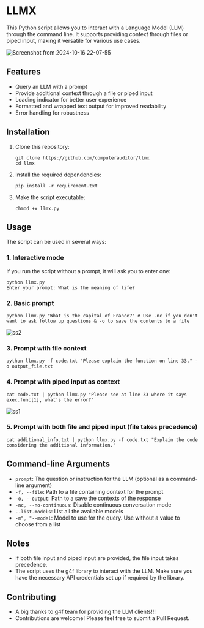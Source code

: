 # LLMX

This Python script allows you to interact with a Language Model (LLM) through the command line. It supports providing context through files or piped input, making it versatile for various use cases.

![Screenshot from 2024-10-16 22-07-55](https://github.com/user-attachments/assets/6316a54a-eeb6-4a11-a228-4c1b773ff972)

## Features

- Query an LLM with a prompt
- Provide additional context through a file or piped input
- Loading indicator for better user experience
- Formatted and wrapped text output for improved readability
- Error handling for robustness

## Installation

1. Clone this repository:
   ```
   git clone https://github.com/computerauditor/llmx
   cd llmx
   ```

2. Install the required dependencies:
   ```
   pip install -r requirement.txt
   ```

3. Make the script executable:
   ```
   chmod +x llmx.py
   ```

## Usage

The script can be used in several ways:

### 1. Interactive mode

If you run the script without a prompt, it will ask you to enter one:

```
python llmx.py
Enter your prompt: What is the meaning of life?
```

### 2. Basic prompt

```
python llmx.py "What is the capital of France?" # Use -nc if you don't want to ask follow up questions & -o to save the contents to a file
```

![ss2](https://github.com/user-attachments/assets/a52c46f8-d551-4e33-a80e-c39a4e3ddc0a)

### 3. Prompt with file context

```
python llmx.py -f code.txt "Please explain the function on line 33." -o output_file.txt
```

### 4. Prompt with piped input as context

```
cat code.txt | python llmx.py "Please see at line 33 where it says exec.func[1], what's the error?"
```

![ss1](https://github.com/user-attachments/assets/bffcfe67-dd39-41a7-ae70-ae6288510fa1)

### 5. Prompt with both file and piped input (file takes precedence)

```
cat additional_info.txt | python llmx.py -f code.txt "Explain the code considering the additional information."
```

## Command-line Arguments

- `prompt`: The question or instruction for the LLM (optional as a command-line argument)
- `-f, --file`: Path to a file containing context for the prompt
- `-o, --output`: Path to a save the contexts of the response
- `-nc, --no-continuous`: Disable continuous conversation mode
- `--list-models`: List all the available models
- `-m", "--model`: Model to use for the query. Use without a value to choose from a list 

## Notes

- If both file input and piped input are provided, the file input takes precedence.
- The script uses the g4f library to interact with the LLM. Make sure you have the necessary API credentials set up if required by the library.

## Contributing

- A big thanks to g4f team for providing the LLM clients!!!
- Contributions are welcome! Please feel free to submit a Pull Request.
